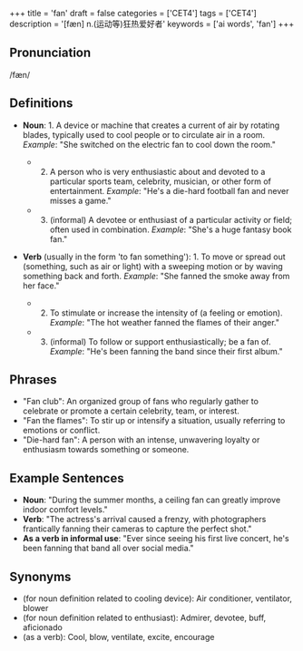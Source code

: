 +++
title = 'fan'
draft = false
categories = ['CET4']
tags = ['CET4']
description = '[fæn] n.(运动等)狂热爱好者'
keywords = ['ai words', 'fan']
+++

## Pronunciation
/fæn/

## Definitions
- **Noun**: 1. A device or machine that creates a current of air by rotating blades, typically used to cool people or to circulate air in a room. *Example*: "She switched on the electric fan to cool down the room."
   - 2. A person who is very enthusiastic about and devoted to a particular sports team, celebrity, musician, or other form of entertainment. *Example*: "He's a die-hard football fan and never misses a game."
   - 3. (informal) A devotee or enthusiast of a particular activity or field; often used in combination. *Example*: "She's a huge fantasy book fan."
   
- **Verb** (usually in the form 'to fan something'): 1. To move or spread out (something, such as air or light) with a sweeping motion or by waving something back and forth. *Example*: "She fanned the smoke away from her face."
   - 2. To stimulate or increase the intensity of (a feeling or emotion). *Example*: "The hot weather fanned the flames of their anger."
   - 3. (informal) To follow or support enthusiastically; be a fan of. *Example*: "He's been fanning the band since their first album."

## Phrases
- "Fan club": An organized group of fans who regularly gather to celebrate or promote a certain celebrity, team, or interest.
- "Fan the flames": To stir up or intensify a situation, usually referring to emotions or conflict.
- "Die-hard fan": A person with an intense, unwavering loyalty or enthusiasm towards something or someone.

## Example Sentences
- **Noun**: "During the summer months, a ceiling fan can greatly improve indoor comfort levels."
- **Verb**: "The actress's arrival caused a frenzy, with photographers frantically fanning their cameras to capture the perfect shot."
- **As a verb in informal use**: "Ever since seeing his first live concert, he's been fanning that band all over social media."

## Synonyms
- (for noun definition related to cooling device): Air conditioner, ventilator, blower
- (for noun definition related to enthusiast): Admirer, devotee, buff, aficionado
- (as a verb): Cool, blow, ventilate, excite, encourage
